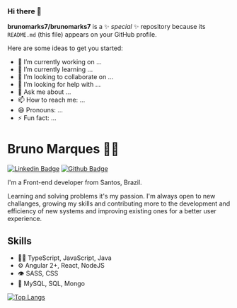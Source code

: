 ### Hi there 👋


**brunomarks7/brunomarks7** is a ✨ _special_ ✨ repository because its `README.md` (this file) appears on your GitHub profile.

Here are some ideas to get you started:

- 🔭 I’m currently working on ...
- 🌱 I’m currently learning ...
- 👯 I’m looking to collaborate on ...
- 🤔 I’m looking for help with ...
- 💬 Ask me about ...
- 📫 How to reach me: ...
- 😄 Pronouns: ...
- ⚡ Fun fact: ...


# Bruno Marques 👨‍💻

[![Linkedin Badge](https://img.shields.io/badge/-LinkedIn-407bff?style=flat-square&labelColor=407bff&logo=Linkedin&logoColor=white&link=https://www.linkedin.com/in/brunomarks7/)](https://www.linkedin.com/in/brunomarks7/) [![Github Badge](https://img.shields.io/badge/-Github-407bff?style=flat-square&labelColor=407bff&logo=Github&logoColor=white&link=https://github.com/brunomarks7)](https://github.com/brunomarks7)

I'm a Front-end developer from Santos, Brazil. 

Learning and solving problems it's my passion. I'm always open to new challanges, growing my skills and contributing more to the development and efficiency of new systems and improving existing ones for a better user experience.


## Skills
-  👨‍💻  TypeScript, JavaScript, Java
-  ⚙️  Angular 2+, React, NodeJS
-  👁️  SASS, CSS
-  💽  MySQL, SQL, Mongo

[![Top Langs](https://github-readme-stats.vercel.app/api/top-langs/?username=alynevieira&theme=tokyonight&layout=compact)](https://github.com/anuraghazra/github-readme-stats)
